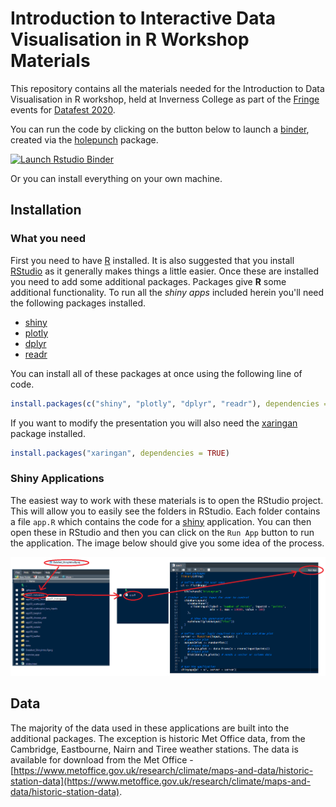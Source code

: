 # Introduction to Interactive Data Visualisation in R Workshop Materials

This repository contains all the materials needed for the Introduction to Data Visualisation in R workshop, held at Inverness College as part of the [Fringe](https://www.datafest.global/fringe-events) events for [Datafest 2020](https://www.datafest.global/).

You can run the code by clicking on the button below to launch a [binder](https://mybinder.org/), created via the [holepunch](https://karthik.github.io/holepunch/index.html) package.

<!-- badges: start -->
[![Launch Rstudio Binder](http://mybinder.org/badge_logo.svg)](https://mybinder.org/v2/gh/aj2duncan/Datafest_DataVisWorkshop/master?urlpath=rstudio)
<!-- badges: end -->

Or you can install everything on your own machine.

## Installation

### What you need

First you need to have [R](https://cran.r-project.org/) installed. It is also suggested that you install [RStudio](https://rstudio.com/products/rstudio/download/#download) as it generally makes things a little easier. Once these are installed you need to add some additional packages. Packages give **R** some additional functionality. To run all the *shiny apps* included herein you'll need the following packages installed.

- [shiny](https://shiny.rstudio.com/)
- [plotly](https://plot.ly/r/)
- [dplyr](https://dplyr.tidyverse.org/)
- [readr](https://readr.tidyverse.org/)

You can install all of these packages at once using the following line of code.

```r
install.packages(c("shiny", "plotly", "dplyr", "readr"), dependencies = TRUE)
```

If you want to modify the presentation you will also need the [xaringan](https://github.com/yihui/xaringan) package installed.

```r
install.packages("xaringan", dependencies = TRUE)
```

### Shiny Applications

The easiest way to work with these materials is to open the RStudio project. This will allow you to easily see the folders in RStudio. Each folder contains a file `app.R` which contains the code for a [shiny](https://shiny.rstudio.com/) application. You can then open these in RStudio and then you can click on the `Run App` button to run the application. The image below should give you some idea of the process.

![](slides/images/RStudio.png)

## Data

The majority of the data used in these applications are built into the additional packages. The exception is historic Met Office data, from the Cambridge, Eastbourne, Nairn and Tiree weather stations. The data is available for download from the Met Office - [https://www.metoffice.gov.uk/research/climate/maps-and-data/historic-station-data](https://www.metoffice.gov.uk/research/climate/maps-and-data/historic-station-data).
